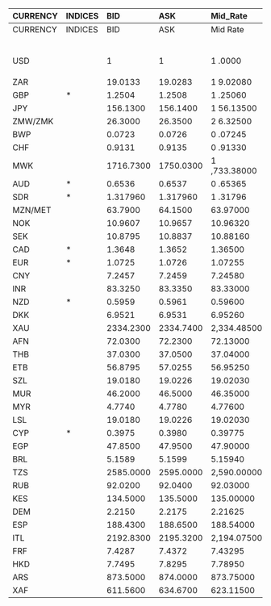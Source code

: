 | CURRENCY   | INDICES   | BID       | ASK       | Mid_Rate     | BID_1            | ASK_1      | Mid_Rate_1   |
|:-----------|:----------|:----------|:----------|:-------------|:-----------------|:-----------|:-------------|
| CURRENCY   | INDICES   | BID       | ASK       | Mid Rate     | BID              | ASK        | Mid Rate     |
|            |           |           |           |              | ZIG              | ZIG        | ZIG          |
| USD        |           | 1         | 1         | 1 .0000      | 1 3.0863 13.7573 |            | 13.4218      |
|            |           |           |           |              |                  |            |              |
| ZAR        |           | 19.0133   | 19.0283   | 1 9.02080    | 1.3820           | 1.4540     | 1.4180       |
| GBP        | *         | 1.2504    | 1.2508    | 1 .25060     | 16.3631          | 17.2076    | 16.7854      |
| JPY        |           | 156.1300  | 156.1400  | 1 56.13500   | 11.3488          | 11.9315    | 11.6402      |
| ZMW/ZMK    |           | 26.3000   | 26.3500   | 2 6.32500    | 1.9117           | 2.0135     | 1.9626       |
| BWP        |           | 0.0723    | 0.0726    | 0 .07245     | 0.9461           | 0.9987     | 0.9724       |
| CHF        |           | 0.9131    | 0.9135    | 0 .91330     | 11.9491          | 12.5672    | 12.2582      |
| MWK        |           | 1716.7300 | 1750.0300 | 1 ,733.38000 | 124.7868         | 133.7299   | 129.2584     |
| AUD        | *         | 0.6536    | 0.6537    | 0 .65365     | 8.5532           | 8.9931     | 8.7732       |
| SDR        | *         | 1.317960  | 1.317960  | 1 .31796     | 17.6893          | 17.6893    | 17.6893      |
| MZN/MET    |           | 63.7900   | 64.1500   | 63.97000     | 4.6368           | 4.9020     | 4.7694       |
| NOK        |           | 10.9607   | 10.9657   | 10.96320     | 0.7967           | 0.8379     | 0.8173       |
| SEK        |           | 10.8795   | 10.8837   | 10.88160     | 0.7908           | 0.8316     | 0.8112       |
| CAD        | *         | 1.3648    | 1.3652    | 1.36500      | 0.0992           | 0.1043     | 0.1018       |
| EUR        | *         | 1.0725    | 1.0726    | 1.07255      | 14.0350          | 14.7560    | 14.3955      |
| CNY        |           | 7.2457    | 7.2459    | 7.24580      | 0.5266           | 0.5537     | 0.5402       |
| INR        |           | 83.3250   | 83.3350   | 83.33000     | 6.0567           | 6.3681     | 6.2124       |
| NZD        | *         | 0.5959    | 0.5961    | 0.59600      | 7.7981           | 8.2007     | 7.9994       |
| DKK        |           | 6.9521    | 6.9531    | 6.95260      | 0.5053           | 0.5313     | 0.5183       |
| XAU        |           | 2334.2300 | 2334.7400 | 2,334.48500  | 30546.4340       | 32119.7186 | 31333.0763   |
| AFN        |           | 72.0300   | 72.2300   | 72.13000     | 5.2357           | 5.5195     | 5.3776       |
| THB        |           | 37.0300   | 37.0500   | 37.04000     | 2.6916           | 2.8312     | 2.7614       |
| ETB        |           | 56.8795   | 57.0255   | 56.95250     | 4.1344           | 4.3576     | 4.2460       |
| SZL        |           | 19.0180   | 19.0226   | 19.02030     | 1.3823           | 1.4536     | 1.4180       |
| MUR        |           | 46.2000   | 46.5000   | 46.35000     | 3.3582           | 3.5533     | 3.4558       |
| MYR        |           | 4.7740    | 4.7780    | 4.77600      | 0.3470           | 0.3651     | 0.3561       |
| LSL        |           | 19.0180   | 19.0226   | 19.02030     | 1.3823           | 1.4536     | 1.4180       |
| CYP        | *         | 0.3975    | 0.3980    | 0.39775      | 0.0288           | 0.0304     | 0.0296       |
| EGP        |           | 47.8500   | 47.9500   | 47.90000     | 3.4781           | 3.6641     | 3.5711       |
| BRL        |           | 5.1589    | 5.1599    | 5.15940      | 0.3749           | 0.3942     | 0.3846       |
| TZS        |           | 2585.0000 | 2595.0000 | 2,590.00000  | 187.9002         | 198.2989   | 193.0996     |
| RUB        |           | 92.0200   | 92.0400   | 92.03000     | 6.6888           | 7.0333     | 6.8611       |
| KES        |           | 134.5000  | 135.5000  | 135.00000    | 9.7766           | 10.3543    | 10.0655      |
| DEM        |           | 2.2150    | 2.2175    | 2.21625      | 0.1610           | 0.1694     | 0.1652       |
| ESP        |           | 188.4300  | 188.6500  | 188.54000    | 13.6967          | 14.4158    | 14.0563      |
| ITL        |           | 2192.8300 | 2195.3200 | 2,194.07500  | 159.3939         | 167.7571   | 163.5755     |
| FRF        |           | 7.4287    | 7.4372    | 7.43295      | 0.5399           | 0.5683     | 0.5541       |
| HKD        |           | 7.7495    | 7.8295    | 7.78950      | 0.5633           | 0.5982     | 0.5808       |
| ARS        |           | 873.5000  | 874.0000  | 873.75000    | 63.4935          | 66.7874    | 65.1405      |
| XAF        |           | 611.5600  | 634.6700  | 623.11500    | 44.4534          | 48.4988    | 46.4761      |